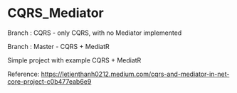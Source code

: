 # CQRS_Mediator

Branch :
    CQRS - only CQRS, with no Mediator implemented
  
Branch :
    Master - CQRS + MediatR


Simple project with example CQRS + MediatR

Reference: https://letienthanh0212.medium.com/cqrs-and-mediator-in-net-core-project-c0b477eab6e9
